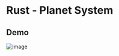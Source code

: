 # Rust - Planet System


## Demo

![image](https://github.com/user-attachments/assets/0779f04b-0e3f-4141-ba2e-e1853694bd67)
